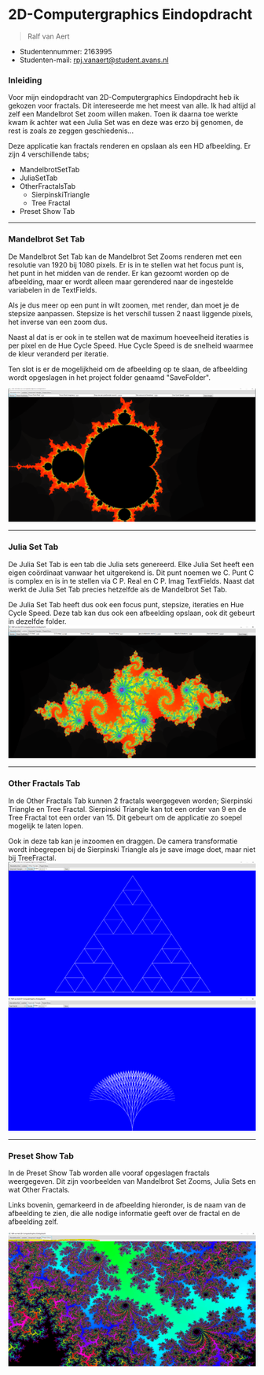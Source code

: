# 2D-Computergraphics Eindopdracht
>Ralf van Aert

- Studentennummer: 2163995
- Studenten-mail: rpj.vanaert@student.avans.nl

### **Inleiding**
Voor mijn eindopdracht van 2D-Computergraphics Eindopdracht heb ik gekozen voor fractals. Dit intereseerde me het meest van alle. Ik had altijd al zelf een Mandelbrot Set zoom willen maken. Toen ik daarna toe werkte kwam ik achter wat een Julia Set was en deze was erzo bij genomen, de rest is zoals ze zeggen geschiedenis...

Deze applicatie kan fractals renderen en opslaan als een HD afbeelding. Er zijn 4 verschillende tabs;
- MandelbrotSetTab
- JuliaSetTab
- OtherFractalsTab
    - SierpinskiTriangle
    - Tree Fractal
- Preset Show Tab

---

### **Mandelbrot Set Tab**
De Mandelbrot Set Tab kan de Mandelbrot Set Zooms renderen met een resolutie van 1920 bij 1080 pixels. Er is in te stellen wat het focus punt is, het punt in het midden van de render. Er kan gezoomt worden op de afbeelding, maar er wordt alleen maar gerendered naar de ingestelde variabelen in de TextFields.

Als je dus meer op een punt in wilt zoomen, met render, dan moet je de stepsize aanpassen. Stepsize is het verschil tussen 2 naast liggende pixels, het inverse van een zoom dus.

Naast al dat is er ook in te stellen wat de maximum hoeveelheid iteraties is per pixel en de Hue Cycle Speed. Hue Cycle Speed is de snelheid waarmee de kleur veranderd per iteratie.

Ten slot is er de mogelijkheid om de afbeelding op te slaan, de afbeelding wordt opgeslagen in het project folder genaamd "SaveFolder".

![MandelbrotSetTab](README-Images/mandelbrotsetExample.png)

---

### **Julia Set Tab**
De Julia Set Tab is een tab die Julia sets genereerd. Elke Julia Set heeft een eigen coördinaat vanwaar het uitgerekend is. Dit punt noemen we C. Punt C is complex en is in te stellen via C P. Real en C P. Imag TextFields. Naast dat werkt de Julia Set Tab precies hetzelfde als de Mandelbrot Set Tab.

De Julia Set Tab heeft dus ook een focus punt, stepsize, iteraties en Hue Cycle Speed. Deze tab kan dus ook een afbeelding opslaan, ook dit gebeurt in dezelfde folder.
![JuliaSetTab](README-Images/juliasetExample.png)

---

### **Other Fractals Tab**
In de Other Fractals Tab kunnen 2 fractals weergegeven worden; Sierpinski Triangle en Tree Fractal. Sierpinski Triangle kan tot een order van 9 en de Tree Fractal tot een order van 15. Dit gebeurt om de applicatie zo soepel mogelijk te laten lopen.

Ook in deze tab kan je inzoomen en draggen. De camera transformatie wordt inbegrepen bij de Sierpinski Triangle als je save image doet, maar niet bij TreeFractal.
![SierpinskiTriangleTab](README-Images/sierpinskiExample.png)
![TreeFractalTab](README-Images/treefractalExample.png)

---

### **Preset Show Tab**

In de Preset Show Tab worden alle vooraf opgeslagen fractals weergegeven. Dit zijn voorbeelden van Mandelbrot Set Zooms, Julia Sets en wat Other Fractals.

Links bovenin, gemarkeerd in de afbeelding hieronder, is de naam van de afbeelding te zien, die alle nodige informatie geeft over de fractal en de afbeelding zelf.

![PresetShowTab](README-Images/presetshowExample.png)